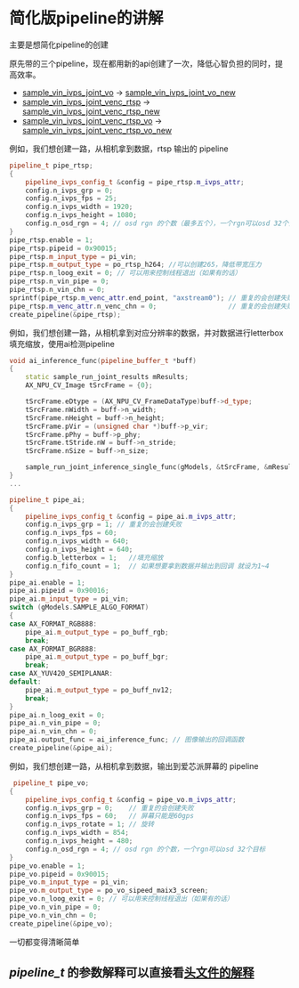 # 简化版pipeline的讲解
主要是想简化pipeline的创建

原先带的三个pipeline，现在都用新的api创建了一次，降低心智负担的同时，提高效率。
- [sample_vin_ivps_joint_vo](../examples/sample_vin_ivps_joint_vo) -> [sample_vin_ivps_joint_vo_new](../examples/sample_vin_ivps_joint_vo_new)
- [sample_vin_ivps_joint_venc_rtsp](../examples/sample_vin_ivps_joint_venc_rtsp) ->  [sample_vin_ivps_joint_venc_rtsp_new](../examples/sample_vin_ivps_joint_venc_rtsp_new)
- [sample_vin_ivps_joint_venc_rtsp_vo](../examples/sample_vin_ivps_joint_venc_rtsp_vo) -> [sample_vin_ivps_joint_venc_rtsp_vo_new](../examples/sample_vin_ivps_joint_venc_rtsp_vo_new)


例如，我们想创建一路，从相机拿到数据，rtsp 输出的 pipeline
```c++
pipeline_t pipe_rtsp;
{
    pipeline_ivps_config_t &config = pipe_rtsp.m_ivps_attr;
    config.n_ivps_grp = 0;
    config.n_ivps_fps = 25;
    config.n_ivps_width = 1920;
    config.n_ivps_height = 1080;
    config.n_osd_rgn = 4; // osd rgn 的个数（最多五个），一个rgn可以osd 32个目标，现在用的是自定义的rgba画布，所以指挥占用一个rgn里的一个目标，所以这里只创建一个
}
pipe_rtsp.enable = 1;
pipe_rtsp.pipeid = 0x90015;
pipe_rtsp.m_input_type = pi_vin;
pipe_rtsp.m_output_type = po_rtsp_h264; //可以创建265，降低带宽压力
pipe_rtsp.n_loog_exit = 0; // 可以用来控制线程退出（如果有的话）
pipe_rtsp.n_vin_pipe = 0;
pipe_rtsp.n_vin_chn = 0;
sprintf(pipe_rtsp.m_venc_attr.end_point, "axstream0"); // 重复的会创建失败
pipe_rtsp.m_venc_attr.n_venc_chn = 0;                  // 重复的会创建失败
create_pipeline(&pipe_rtsp);
```

例如，我们想创建一路，从相机拿到对应分辨率的数据，并对数据进行letterbox填充缩放，使用ai检测pipeline
```c++
void ai_inference_func(pipeline_buffer_t *buff)
{
    static sample_run_joint_results mResults;
    AX_NPU_CV_Image tSrcFrame = {0};

    tSrcFrame.eDtype = (AX_NPU_CV_FrameDataType)buff->d_type;
    tSrcFrame.nWidth = buff->n_width;
    tSrcFrame.nHeight = buff->n_height;
    tSrcFrame.pVir = (unsigned char *)buff->p_vir;
    tSrcFrame.pPhy = buff->p_phy;
    tSrcFrame.tStride.nW = buff->n_stride;
    tSrcFrame.nSize = buff->n_size;

    sample_run_joint_inference_single_func(gModels, &tSrcFrame, &mResults);
}
...

pipeline_t pipe_ai;
{
    pipeline_ivps_config_t &config = pipe_ai.m_ivps_attr;
    config.n_ivps_grp = 1; // 重复的会创建失败
    config.n_ivps_fps = 60;
    config.n_ivps_width = 640;
    config.n_ivps_height = 640;
    config.b_letterbox = 1;   //填充缩放
    config.n_fifo_count = 1;  // 如果想要拿到数据并输出到回调 就设为1~4
}
pipe_ai.enable = 1;
pipe_ai.pipeid = 0x90016;
pipe_ai.m_input_type = pi_vin;
switch (gModels.SAMPLE_ALGO_FORMAT)
{
case AX_FORMAT_RGB888:
    pipe_ai.m_output_type = po_buff_rgb;
    break;
case AX_FORMAT_BGR888:
    pipe_ai.m_output_type = po_buff_bgr;
    break;
case AX_YUV420_SEMIPLANAR:
default:
    pipe_ai.m_output_type = po_buff_nv12;
    break;
}
pipe_ai.n_loog_exit = 0;
pipe_ai.n_vin_pipe = 0;
pipe_ai.n_vin_chn = 0;
pipe_ai.output_func = ai_inference_func; // 图像输出的回调函数
create_pipeline(&pipe_ai);
```

例如，我们想创建一路，从相机拿到数据，输出到爱芯派屏幕的 pipeline
```c++
 pipeline_t pipe_vo;
{
    pipeline_ivps_config_t &config = pipe_vo.m_ivps_attr;
    config.n_ivps_grp = 0;    // 重复的会创建失败
    config.n_ivps_fps = 60;   // 屏幕只能是60gps
    config.n_ivps_rotate = 1; // 旋转
    config.n_ivps_width = 854;
    config.n_ivps_height = 480;
    config.n_osd_rgn = 4; // osd rgn 的个数，一个rgn可以osd 32个目标
}
pipe_vo.enable = 1;
pipe_vo.pipeid = 0x90015;
pipe_vo.m_input_type = pi_vin;
pipe_vo.m_output_type = po_vo_sipeed_maix3_screen;
pipe_vo.n_loog_exit = 0; // 可以用来控制线程退出（如果有的话）
pipe_vo.n_vin_pipe = 0;
pipe_vo.n_vin_chn = 0;
create_pipeline(&pipe_vo);
```

一切都变得清晰简单
## ***pipeline_t*** 的参数解释可以直接看[头文件的解释](../examples/common/common_pipeline/common_pipeline.h)
